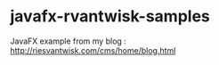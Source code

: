 javafx-rvantwisk-samples
========================

JavaFX example from my blog : http://riesvantwisk.com/cms/home/blog.html
